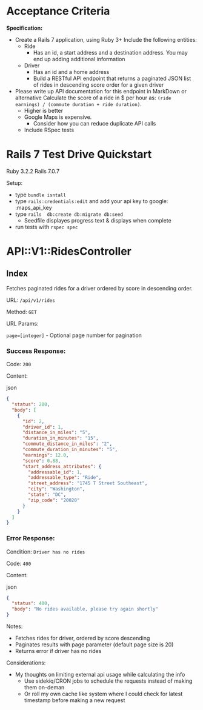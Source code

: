 # Acceptance Criteria

**Specification:**

- Create a Rails 7 application, using Ruby 3+ Include the following entities:
	- Ride
		- Has an id, a start address and a destination address. You may end up adding additional information
	- Driver
		- Has an id and a home address
		- Build a RESTful API endpoint that returns a paginated JSON list of rides in descending score order for a given driver
- Please write up API documentation for this endpoint in MarkDown or alternative Calculate the score of a ride in $ per hour as: `(ride earnings) / (commute duration + ride duration)`. 
	- Higher is better
	- Google Maps is expensive. 
		- Consider how you can reduce duplicate API calls
	- Include RSpec tests

# Rails 7 Test Drive Quickstart

Ruby 3.2.2
Rails 7.0.7

Setup:

- type `bundle isntall`
- type `rails:credentials:edit` and add your api key to google: :maps_api_key
- type `rails  db:create db:migrate db:seed`
  - Seedfile displayes progress text & displays when complete
- run tests with `rspec spec`

# API::V1::RidesController

## Index

Fetches paginated rides for a driver ordered by score in descending order.

URL: `/api/v1/rides`

Method: `GET`

URL Params:

`page=[integer]` - Optional page number for pagination

### Success Response:

Code: `200`

Content:

json

```json
{
  "status": 200,
  "body": [
    {
      "id": 2,
      "driver_id": 1,
      "distance_in_miles": "5",
      "duration_in_minutes": "15",
      "commute_distance_in_miles": "2",
      "commute_duration_in_minutes": "5",
      "earnings": 12.0,
      "score": 0.88,
      "start_address_attributes": {
        "addressable_id": 1,
        "addressable_type": "Ride",
        "street_address": "1745 T Street Southeast",
        "city": "Washington",
        "state": "DC",
        "zip_code": "20020"
      }
    }
  ]
}
```

### Error Response:

Condition: `Driver has no rides`

Code: `400`

Content:

json

```json
{
  "status": 400,
  "body": "No rides available, please try again shortly"
}
```

Notes:

- Fetches rides for driver, ordered by score descending
- Paginates results with page parameter (default page size is 20)
- Returns error if driver has no rides

Considerations:

- My thoughts on limiting external api usage while calculating the info
  - Use sidekiq/CRON jobs to schedule the requests instead of making them on-deman
  - Or roll my own cache like system where I could check for latest timestamp before making a new request
